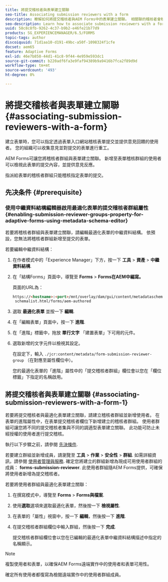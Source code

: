 ```yaml
---
title: 將提交稽核者與表單建立關聯
seo-title: Associating submission reviewers with a form
description: 瞭解如何將提交稽核者與AEM Forms中的表單建立關聯。 相關聯的稽核者會稽核透過表單入口網站提交的表單。
seo-description: Learn how to associate submission reviewers with a form in AEM Forms. Associated reviewers review a form submitted via forms portal.
uuid: 58c8c8fb-9262-4c37-b9b2-e46fe21b77d9
products: SG_EXPERIENCEMANAGER/6.5/FORMS
topic-tags: author
discoiquuid: 71d1aa10-d191-49bc-a50f-1098324f1cfe
docset: aem65
feature: Adaptive Forms
exl-id: 46e7b858-44d1-41c8-9f44-4e959e593dc1
source-git-commit: b220adf6fa3e9faf94389b9a9416b7fca2f89d9d
workflow-type: tm+mt
source-wordcount: '493'
ht-degree: 0%

---
```


# 將提交稽核者與表單建立關聯 {#associating-submission-reviewers-with-a-form}

建立表單時，您可以指定透過表單入口網站稽核表單提交並提供意見回饋的使用者。 您的組織可以收集意見並對提交的表單進行重工。

AEM Forms可讓您將稽核者群組與表單建立關聯。 新增至表單稽核群組的使用者可以檢視此表單的提交內容，並提供意見反應。

指派給表單的稽核者群組只能稽核指定表單的提交。

## 先决条件 {#prerequisite}

### 使用中繼資料結構編輯器啟用最適化表單的提交稽核者群組屬性 {#enabling-submission-reviewer-groups-property-for-adaptive-forms-using-metadata-schema-editor}

若要將稽核者群組與表單建立關聯，請編輯最適化表單的中繼資料結構。 依預設，您無法將稽核者群組新增至提交的表單。

若要編輯中繼資料結構：

1. 在作者模式中的「Experience Manager」下方，按一下 **工具** > **資產** > **中繼資料結構**.
1. 在「結構Forms」頁面中，導覽至 **Forms** > **Forms在AEM中編寫。**

   頁面的URL為：

   ```html
   https://<hostname>:<port>/mnt/overlay/dam/gui/content/metadataschemaeditor/
    schemalist.html/forms/aem-authored
   ```

1. 選取 **最適化表單** 並按一下 **編輯**.
1. 在「編輯表單」頁面中，按一下 **進階**.
1. 在「進階」標籤中，拖放 **單行文字** 「建置表單」下可用的元件。
1. 選取新增的文字元件以檢視其設定。

   在設定下，輸入 `./jcr:content/metadata/form-submission-reviewer-group` （在對應至屬性欄位中）。

   您的最適化表單的「進階」屬性中的「提交稽核者群組」欄位會以您在「欄位標籤」下指定的名稱啟用。

## 將提交稽核者與表單建立關聯 {#associating-submission-reviewers-with-a-form-1}

若要將提交稽核者與最適化表單建立關聯，請建立稽核者群組並新增使用者。 在表單的進階屬性中，在表單提交稽核者欄位下新增建立的稽核者群組。
使用者群組可讓您將不同的提交稽核者集與不同的調適型表單建立關聯。 此功能可防止未經授權的使用者進行提交稽核。

執行以下步驟之前，請參閱 [先決條件](../../forms/using/adding-reviewers-form.md#prerequisite).

若要建立群組並新增成員，請瀏覽至 **工具** > **作業** > **安全性** > **群組**.
如需詳細資訊，請參閱 [使用者管理與服務](/help/sites-administering/security.md).
確定您將建立的群組新增為現成可用使用者群組的成員： **forms-submission-reviewer**. 此使用者群組隨AEM Forms提供，可確保將使用者新增為提交稽核者。

若要將使用者群組與最適化表單建立關聯：

1. 在撰寫模式中，導覽至 **Forms** > **Forms與檔案**.
1. 使用**選取**選項來選取最適化表單，然後按一下 **檢視屬性**.
1. 在表單的「屬性」視窗中，按一下 **編輯**，然後按一下 **進階**.
1. 在提交稽核者群組欄位中輸入群組，然後按一下 **完成**.

   提交稽核者群組欄位會以您在已編輯的最適化表單中繼資料結構描述中指定的名稱顯示。

>[!NOTE]
>
>複製使用者和表單，以確保AEM Forms遠端實作中的使用者和表單可用性。
>
>確定所有使用者都復寫為檢閱遠端實作中的使用者群組成員。
